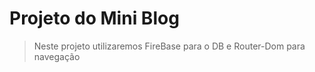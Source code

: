 # Projeto do Mini Blog

> Neste projeto utilizaremos FireBase para o DB e Router-Dom para navegação  